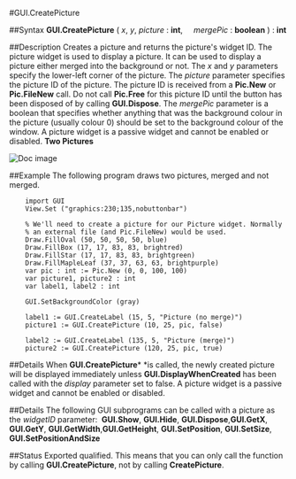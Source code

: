 
#GUI.CreatePicture

##Syntax
**GUI.CreatePicture** ( *x*, *y*, *picture* : **int**,     *mergePic* : **boolean** ) : **int**



##Description
Creates a picture and returns the picture's widget ID. 
The picture widget is used to display a picture. It can be used to display a picture either merged into the background or not.
The *x* and *y* parameters specify the lower-left corner of the picture. The *picture* parameter specifies the picture ID of the picture. The picture ID is received from a **Pic.New** or **Pic.FileNew** call. Do not call **Pic.Free** for this picture ID until the button has been disposed of by calling **GUI.Dispose**. The *mergePic* parameter is a boolean that specifies whether anything that was the background colour in the picture (usually colour 0) should be set to the background colour of the window. 
A picture widget is a passive widget and cannot be enabled or disabled.
**Two Pictures**

![Doc image](gui_createpicture01.gif)


##Example
The following program draws two pictures, merged and not merged.



        import GUI 
        View.Set ("graphics:230;135,nobuttonbar") 
        
        % We'll need to create a picture for our Picture widget. Normally 
        % an external file (and Pic.FileNew) would be used.
        Draw.FillOval (50, 50, 50, 50, blue)
        Draw.FillBox (17, 17, 83, 83, brightred)
        Draw.FillStar (17, 17, 83, 83, brightgreen)
        Draw.FillMapleLeaf (37, 37, 63, 63, brightpurple)
        var pic : int := Pic.New (0, 0, 100, 100)
        var picture1, picture2 : int
        var label1, label2 : int
        
        GUI.SetBackgroundColor (gray)
        
        label1 := GUI.CreateLabel (15, 5, "Picture (no merge)")
        picture1 := GUI.CreatePicture (10, 25, pic, false)
        
        label2 := GUI.CreateLabel (135, 5, "Picture (merge)")
        picture2 := GUI.CreatePicture (120, 25, pic, true)
##Details
When **GUI.CreatePicture*** *is called, the newly created picture will be displayed immediately unless **GUI.DisplayWhenCreated** has been called with the *display* parameter set to false. 
A picture widget is a passive widget and cannot be enabled or disabled.



##Details
The following GUI subprograms can be called with a picture as the *widgetID* parameter:
 **GUI.Show**, **GUI.Hide**, **GUI.Dispose**,**GUI.GetX**, **GUI.GetY**, **GUI.GetWidth**,**GUI.GetHeight**, **GUI.SetPosition**, **GUI.SetSize**, **GUI.SetPositionAndSize**



##Status
Exported qualified.
This means that you can only call the function by calling **GUI.CreatePicture**, not by calling **CreatePicture**.


